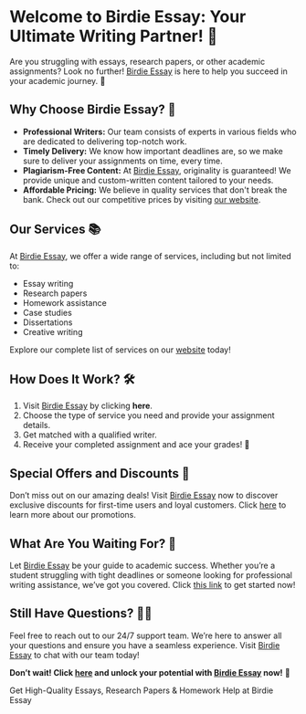 <h1>Welcome to Birdie Essay: Your Ultimate Writing Partner! 📝</h1>

<p>Are you struggling with essays, research papers, or other academic assignments? Look no further! <a href="https://tinyurl.com/topessay?keyword=birdie+essay">Birdie Essay</a> is here to help you succeed in your academic journey. 🌟</p>

<h2>Why Choose Birdie Essay? 🤔</h2>
<ul>
    <li><strong>Professional Writers:</strong> Our team consists of experts in various fields who are dedicated to delivering top-notch work.</li>
    <li><strong>Timely Delivery:</strong> We know how important deadlines are, so we make sure to deliver your assignments on time, every time.</li>
    <li><strong>Plagiarism-Free Content:</strong> At <a href="https://tinyurl.com/topessay?keyword=birdie+essay">Birdie Essay</a>, originality is guaranteed! We provide unique and custom-written content tailored to your needs.</li>
    <li><strong>Affordable Pricing:</strong> We believe in quality services that don't break the bank. Check out our competitive prices by visiting <a href="https://tinyurl.com/topessay?keyword=birdie+essay">our website</a>.</li>
</ul>

<h2>Our Services 📚</h2>
<p>At <a href="https://tinyurl.com/topessay?keyword=birdie+essay">Birdie Essay</a>, we offer a wide range of services, including but not limited to:</p>
<ul>
    <li>Essay writing</li>
    <li>Research papers</li>
    <li>Homework assistance</li>
    <li>Case studies</li>
    <li>Dissertations</li>
    <li>Creative writing</li>
</ul>
<p>Explore our complete list of services on our <a href="https://tinyurl.com/topessay?keyword=birdie+essay">website</a> today!</p>

<h2>How Does It Work? 🛠️</h2>
<ol>
    <li>Visit <a href="https://tinyurl.com/topessay?keyword=birdie+essay">Birdie Essay</a> by clicking <strong>here</strong>.</li>
    <li>Choose the type of service you need and provide your assignment details.</li>
    <li>Get matched with a qualified writer.</li>
    <li>Receive your completed assignment and ace your grades! 🎉</li>
</ol>

<h2>Special Offers and Discounts 🎁</h2>
<p>Don’t miss out on our amazing deals! Visit <a href="https://tinyurl.com/topessay?keyword=birdie+essay">Birdie Essay</a> now to discover exclusive discounts for first-time users and loyal customers. Click <a href="https://tinyurl.com/topessay?keyword=birdie+essay">here</a> to learn more about our promotions.</p>

<h2>What Are You Waiting For? 🚀</h2>
<p>Let <a href="https://tinyurl.com/topessay?keyword=birdie+essay">Birdie Essay</a> be your guide to academic success. Whether you’re a student struggling with tight deadlines or someone looking for professional writing assistance, we’ve got you covered. Click <a href="https://tinyurl.com/topessay?keyword=birdie+essay">this link</a> to get started now!</p>

<h2>Still Have Questions? 🤷‍♂️</h2>
<p>Feel free to reach out to our 24/7 support team. We’re here to answer all your questions and ensure you have a seamless experience. Visit <a href="https://tinyurl.com/topessay?keyword=birdie+essay">Birdie Essay</a> to chat with our team today!</p>

<p><strong>Don’t wait! Click <a href="https://tinyurl.com/topessay?keyword=birdie+essay">here</a> and unlock your potential with <a href="https://tinyurl.com/topessay?keyword=birdie+essay">Birdie Essay</a> now!</strong> 🌟</p>
Get High-Quality Essays, Research Papers &amp; Homework Help at Birdie Essay
